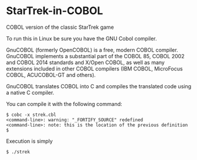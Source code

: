 # StarTrek-in-COBOL
COBOL version of the classic StarTrek game

To run this in Linux be sure you have the GNU Cobol compiler.

GnuCOBOL (formerly OpenCOBOL) is a free, modern COBOL compiler. GnuCOBOL
implements a substantial part of the COBOL 85, COBOL 2002 and COBOL 2014
standards and X/Open COBOL, as well as many extensions included in other COBOL
compilers (IBM COBOL, MicroFocus COBOL, ACUCOBOL-GT and others).

GnuCOBOL translates COBOL into C and compiles the translated code using a
native C compiler.

You can compile it with the following command:

    $ cobc -x strek.cbl 
    <command-line>: warning: "_FORTIFY_SOURCE" redefined
    <command-line>: note: this is the location of the previous definition
    $

Execution is simply

    $ ./strek
